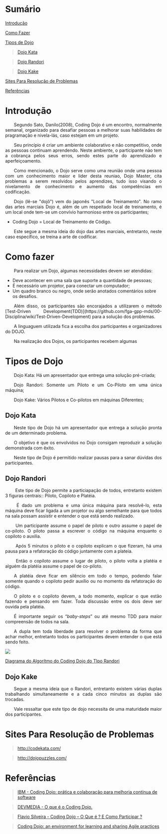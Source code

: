 # Sumário

[Introdução](#introdução)

[Como Fazer](#como-fazer)

[Tipos de Dojo](#tipos-de-dojo)

 >[Dojo Kata](#dojo-kata)

 >[Dojo Randori](#dojo-randori)

 >[Dojo Kake](#dojo-kake)

[Sites Para Resolução de Problemas](#sites-para-resolução-de-problemas)

[Referências](#referências)

# Introdução

<p align="justify"> &emsp;&emsp;Segundo Sato, Danilo(2008), Coding Dojo é um encontro, normalmente semanal, organizado para desafiar pessoas a melhorar suas habilidades de pragramação e nivela-lás, caso estejam em um projeto. 

<p align="justify"> &emsp;&emsp;Seu princípio é criar um ambiente colaborativo e não competitivo, onde as pessoas continuam aprendendo. Neste ambiente, o participante não tem a cobrança pelos seus erros, sendo estes parte do aprendizado e aperfeiçoamento.

<p align="justify"> &emsp;&emsp;Como mencionado, o Dojo serve como uma reunião onde uma pessoa com um conhecimento maior e lider desta reuniao, Dojo Master, cita problemas a serem resolvidos pelos aprendizes, tudo isso visando o nivelamento de conhecimento e aumento das competências em codificação.

<p align="justify"> &emsp;&emsp;Dojo (lê-se "dojô") vem do japonês "Local de Treinamento". No ramo das artes marciais Dojo é, além de um respeitado local de treinamento, é um local onde tem-se um convívio harmonioso entre os participantes;

* Coding Dojo = Local de Treinamento de Código.

<p align="justify"> &emsp;&emsp;Este segue a mesma ideia do dojo das artes marciais, entretanto, neste caso específico, se treina a arte de codificar.


# Como fazer

<p align="justify"> &emsp;&emsp;Para realizar um Dojo, algumas necessidades devem ser atendidas:

* Deve acontecer em uma sala que suporte a quantidade de pessoas;
* É necessário um projetor, para conectar um computador;
* Um quadro branco ou negro, onde serão anotados comentários sobre os desafios.

<p align="justify"> &emsp;&emsp;Além disso, os participantes são encorajados a utilizarem o método [Test-Driven Development(TDD)](https://github.com/fga-gpp-mds/00-Disciplina/wiki/Test-Driven-Development) para a solução dos problemas.

<p align="justify"> &emsp;&emsp;A linguaguem utilizada fica a escolha dos participantes e organizadores do DOJO.

<p align="justify"> &emsp;&emsp;Na realização dos Dojos, os participantes recebem algumas  

# Tipos de Dojo

<p align="justify"> &emsp;&emsp;Dojo Kata: Há um apresentador que entrega uma solução pré-criada;

<p align="justify"> &emsp;&emsp;Dojo Randori: Somente um Piloto e um Co-Piloto em uma única máquina;

<p align="justify"> &emsp;&emsp;Dojo Kake: Vários Pilotos e Co-pilotos em máquinas Diferentes;

## Dojo Kata

<p align="justify"> &emsp;&emsp;Neste tipo de Dojo há um apresentador que entrega a solução pronta de um determinado problema.

<p align="justify"> &emsp;&emsp;O objetivo é que os envolvidos no Dojo consigam reproduzir a solução demonstrada com êxito. 

<p align="justify"> &emsp;&emsp;Neste tipo de Dojo é permitido realizar pausas para a sanar dúvidas dos participantes.

## Dojo Randori

<p align="justify"> &emsp;&emsp; Este tipo de Dojo permite a particiapação de todos, entretanto existem 3 figuras centrais:: Piloto, Copiloto e Platéia.

<p align="justify"> &emsp;&emsp; É dado um problema e uma única máquina para resolvê-lo, esta máquina deve ficar ligada a um projetor ou algo semelhante para que todos na sala possam assistir e entender o que está sendo realizado.

<p align="justify"> &emsp;&emsp; Um participante assume o papel de piloto e outro assume o papel de co-piloto. O piloto passa a escrever o código na máquina enquanto o copiloto o auxilia.

<p align="justify"> &emsp;&emsp; Após 5 minutos o piloto e o copiloto explicam o que fizeram, há uma pausa para a refatoração do código juntamente com a plateia.

<p align="justify"> &emsp;&emsp; Então o copiloto assume o lugar de piloto, o piloto volta a platéia e alguém da platéia assume o papel de co-piloto.

<p align="justify"> &emsp;&emsp;A platéia deve ficar em silêncio em todo o tempo, podendo falar somente quando o copiloto pedir auxílio ou no momento da refatoração do código.

<p align="justify"> &emsp;&emsp;O piloto e o copiloto devem, a todo momento, explicar o que estão fazendo e pensando em fazer. Toda discussão entre os dois deve ser ouvida pela platéia.

<p align="justify"> &emsp;&emsp;É importante seguir os “<i>baby-steps</i>” ou até mesmo TDD para maior compreensão de todos na sala.

<p align="justify"> &emsp;&emsp;A dupla tem toda liberdade para resolver o problema da forma que achar melhor, entretanto todos os participantes devem entender o que está sendo feito.


![](https://raw.githubusercontent.com/wiki/fga-gpp-mds/00-Disciplina/image5.png)

[Diagrama do Algorítmo do Coding Dojo do TIpo Randori](https://raw.githubusercontent.com/wiki/fga-gpp-mds/00-Disciplina/image5.png)


## Dojo Kake

<p align="justify"> &emsp;&emsp;Segue a mesma ideia que o Randori, entretanto existem várias duplas trabalhando simultaneamente e a cada cinco minutos as duplas são trocadas.

<p align="justify"> &emsp;&emsp;Vale ressaltar que este tipo de dojo necessita de uma maturidade maior dos participantes.

# Sites Para Resolução de Problemas

><a href="http://codekata.com/">http://codekata.com/</a>

><a href="http://dojopuzzles.com/">http://dojopuzzles.com/</a>

# Referências
><a href="https://www.ibm.com/developerworks/community/blogs/tlcbr/entry/mp228?lang=en">IBM - Coding Dojo: prática e colaboração para melhoria contínua de software</a>

><a href="http://www.devmedia.com.br/o-que-e-o-coding-dojo/30517  
">DEVMEDIA - O que é o Coding Dojo. </a>

><a href="http://flaviosilveira.com/2011/coding-dojo-o-que-e-e-como-participar/">Flavio Silveira - Coding Dojo – O Que é ? E Como Participar ?</a>

><a href="http://www.dtsato.com/blog/wp-content/uploads/2008/06/sato-codingdojo.pdf">Coding Dojo: an environment for learning and sharing Agile practices</a>